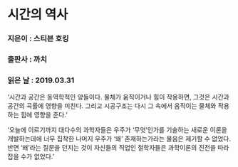# 시간의 역사
### 지은이 : 스티븐 호킹
### 출판사 : 까치
### 읽은 날 : 2019.03.31

‘시간과 공간은 동역학적인 양들이다. 물체가 움직이거나 힘이 작용하면, 그것은 시간과 공간의 곡률에 영향을 미친다. 그리고 시공구조는 다시 그 속에서 움직이는 물체와 작용하는 힘에 영향을 준다.’

‘오늘에 이르기까지 대다수의 과학자들은 우주가 ‘무엇’인가를 기술하는 새로운 이론을 개발하는데에 너무 집착한 나머지 우주가 ‘왜’ 존재하는가라는 물음은 제기할 수 없었다. 반면 ‘왜’라는 질문을 던지는 것이 자신들의 직업인 철학자들은 과학이론의 진전을 따라잡을 수가 없었다.’